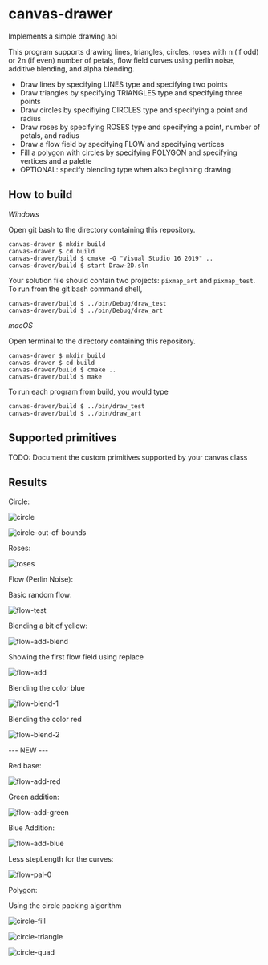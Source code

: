 # canvas-drawer

Implements a simple drawing api

This program supports drawing lines, triangles, circles, roses with n (if odd) or 2n (if even) number of petals, flow field curves using perlin noise, additive blending, and alpha blending.

- Draw lines by specifying LINES type and specifying two points
- Draw triangles by specifying TRIANGLES type and specifying three points
- Draw circles by specifiying CIRCLES type and specifying a point and radius
- Draw roses by specifying ROSES type and specifying a point, number of petals, and radius
- Draw a flow field by specifying FLOW and specifying vertices
- Fill a polygon with circles by specifying POLYGON and specifying vertices and a palette
- OPTIONAL: specify blending type when also beginning drawing


## How to build

*Windows*

Open git bash to the directory containing this repository.

```
canvas-drawer $ mkdir build
canvas-drawer $ cd build
canvas-drawer/build $ cmake -G "Visual Studio 16 2019" ..
canvas-drawer/build $ start Draw-2D.sln
```

Your solution file should contain two projects: `pixmap_art` and `pixmap_test`.
To run from the git bash command shell, 

```
canvas-drawer/build $ ../bin/Debug/draw_test
canvas-drawer/build $ ../bin/Debug/draw_art
```

*macOS*

Open terminal to the directory containing this repository.

```
canvas-drawer $ mkdir build
canvas-drawer $ cd build
canvas-drawer/build $ cmake ..
canvas-drawer/build $ make
```

To run each program from build, you would type

```
canvas-drawer/build $ ../bin/draw_test
canvas-drawer/build $ ../bin/draw_art
```

## Supported primitives

TODO: Document the custom primitives supported by your canvas class

## Results

Circle:

![circle](https://user-images.githubusercontent.com/72237791/221095216-8dfab288-9a50-4650-be0f-967a3b6a40db.png)

![circle-out-of-bounds](https://user-images.githubusercontent.com/72237791/221095304-922fc897-2813-4025-aec7-b7df94732cab.png)


Roses:

![roses](https://user-images.githubusercontent.com/72237791/221095265-deb8d96a-dd14-4b61-b48d-1b0bea9d9f18.png)


Flow (Perlin Noise):

Basic random flow:

![flow-test](https://user-images.githubusercontent.com/72237791/221095804-9cf37876-c641-4f56-af43-3612129f37c1.png)

Blending a bit of yellow:

![flow-add-blend](https://user-images.githubusercontent.com/72237791/221095842-3e858e73-96fb-4eef-a31e-2643c814aa09.png)


Showing the first flow field using replace

![flow-add](https://user-images.githubusercontent.com/72237791/221095339-d3cb86b3-0554-4e21-b6af-0c63ca9b5fd8.png)

Blending the color blue

![flow-blend-1](https://user-images.githubusercontent.com/72237791/221095357-e669e4af-9d68-468b-ad7d-e88e6c3ed512.png)

Blending the color red

![flow-blend-2](https://user-images.githubusercontent.com/72237791/221095365-53ec50bc-ed05-44ab-8e63-dae346a3f9e8.png)

--- NEW ---

Red base:

![flow-add-red](https://user-images.githubusercontent.com/72237791/221095599-d3dddd9f-cf78-40c8-af47-a9d027d24936.png)

Green addition:

![flow-add-green](https://user-images.githubusercontent.com/72237791/221095620-95eff276-ae63-4a6c-aec7-f9c40b1e9427.png)

Blue Addition:

![flow-add-blue](https://user-images.githubusercontent.com/72237791/221095640-d252f65c-3009-41be-bd68-bd022c52d750.png)

Less stepLength for the curves:

![flow-pal-0](https://user-images.githubusercontent.com/72237791/221095760-82aa60af-4dc5-4992-a015-83d6472b3623.png)



Polygon:

Using the circle packing algorithm

![circle-fill](https://user-images.githubusercontent.com/72237791/221095485-98b8fac6-b8e8-468a-95b9-e251e5e1cf94.png)

![circle-triangle](https://user-images.githubusercontent.com/72237791/221095517-65d82bec-dccf-4923-b7cd-83d2f8766e0e.png)

![circle-quad](https://user-images.githubusercontent.com/72237791/221095533-6d9fd0ae-65fb-4156-9183-b764b13af870.png)





